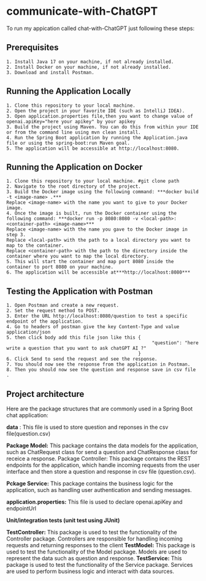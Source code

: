 # communicate-with-ChatGPT
To run my appication called chat-with-ChatGPT just following these steps:
## Prerequisites
    1. Install Java 17 on your machine, if not already installed.
    2. Install Docker on your machine, if not already installed.
    3. Download and install Postman.
## Running the Application Locally
    
    1. Clone this repository to your local machine.
    2. Open the project in your favorite IDE (such as IntelliJ IDEA).
    3. Open application.properties file,then you want to change value of openai.apiKey="here your apikey" by your apikey
    3. Build the project using Maven. You can do this from within your IDE or from the command line using mvn clean install.
    4. Run the Spring Boot application by running the Application.java file or using the spring-boot:run Maven goal.
    5. The application will be accessible at http://localhost:8080.

## Running the Application on Docker
   
    1. Clone this repository to your local machine. #git clone path
    2. Navigate to the root directory of the project.
    3. Build the Docker image using the following command: ***docker build -t <image-name> .***
    Replace <image-name> with the name you want to give to your Docker image.
    4. Once the image is built, run the Docker container using the following command: ***docker run -p 8080:8080 -v <local-path>:<container-path> <image-name>***
    Replace <image-name> with the name you gave to the Docker image in step 3.
    Replace <local-path> with the path to a local directory you want to map to the container.
    Replace <container-path> with the path to the directory inside the container where you want to map the local directory.
    5. This will start the container and map port 8080 inside the container to port 8080 on your machine.
    6. The application will be accessible at***http://localhost:8080***
  
## Testing the Application with Postman
   
    1. Open Postman and create a new request.
    2. Set the request method to POST.
    3. Enter the URL http://localhost:8080/question to test a specific endpoint of the application.
    4. Go to headers of postman give the key Content-Type and value application/json
    5. then click body add this file json like this {
                                                         "question": "here write a question that you want to ask chatGPT AI ?"
                                                    }
    6. Click Send to send the request and see the response.
    7. You should now see the response from the application in Postman.
    8. Then you should now see the question and response save in csv file .
 
## Project architecture
   
Here are the package structures that are commonly used in a Spring Boot chat application:

**data** :
This file is used to store question and reponses in the csv file(question.csv)

**Package Model:** 
This package contains the data models for the application, such as ChatRequest class for send a question and ChatResponse class for receice a response.
Package Controller:
This package contains the REST endpoints for the application, which handle incoming requests from the user interface and then store a question and response in csv file (question.csv).

**Pckage Service:**
This package contains the business logic for the application, such as handling user authentication and sending messages.

**application.properties:**
This file is used to declare openai.apiKey and endpointUrl

**Unit/integration tests (unit test using JUnit)**

**TestController:**
This package is used to test the functionality of the Controller package. Controllers are responsible for handling incoming requests and returning responses to the client
**TestModel:**
This package is used to test the functionality of the Model package. Models are used to represent the data such as question and response.
**TestService:** 
This package is used to test the functionality of the Service package. Services are used to perform business logic and interact with data sources.

    

  
  
